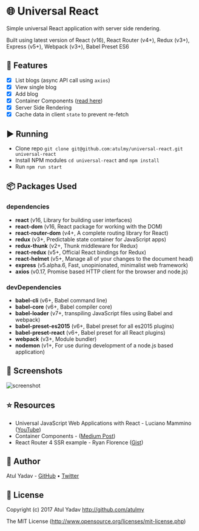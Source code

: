 # 🌐 Universal React
Simple universal React application with server side rendering.

Built using latest version of React (v16), React Router (v4+), Redux (v3+), Express (v5+), Webpack (v3+), Babel Preset ES6

## 📝 Features
- [x] List blogs (async API call using `axios`)
- [x] View single blog
- [x] Add blog
- [x] Container Components ([read here](https://medium.com/@learnreact/container-components-c0e67432e005))
- [x] Server Side Rendering
- [x] Cache data in client `state` to prevent re-fetch

## ▶️ Running
- Clone repo `git clone git@github.com:atulmy/universal-react.git universal-react`
- Install NPM modules `cd universal-react` and `npm install`
- Run `npm run start`

## 📦 Packages Used

### dependencies
- **react** (v16, Library for building user interfaces)
- **react-dom** (v16, React package for working with the DOM)
- **react-router-dom** (v4+, A complete routing library for React)
- **redux** (v3+, Predictable state container for JavaScript apps)
- **redux-thunk** (v2+, Thunk middleware for Redux)
- **react-redux** (v5+, Official React bindings for Redux)
- **react-helmet** (v5+, Manage all of your changes to the document head)
- **express** (v5.alpha.6, Fast, unopinionated, minimalist web framework)
- **axios** (v0.17, Promise based HTTP client for the browser and node.js)

### devDependencies
- **babel-cli** (v6+, Babel command line)
- **babel-core** (v6+, Babel compiler core)
- **babel-loader** (v7+, transpiling JavaScript files using Babel and webpack)
- **babel-preset-es2015** (v6+, Babel preset for all es2015 plugins)
- **babel-preset-react** (v6+, Babel preset for all React plugins)
- **webpack** (v3+, Module bundler)
- **nodemon** (v1+, For use during development of a node.js based application)

## 📸 Screenshots
![screenshot](http://atulmy.com/attachments/images/universal-react.png)

## ⭐️ Resources
- Universal JavaScript Web Applications with React - Luciano Mammino ([YouTube](https://t.co/HVXd0HMOlC))
- Container Components - ([Medium Post](https://medium.com/@learnreact/container-components-c0e67432e005))
- React Router 4 SSR example - Ryan Florence ([Gist](https://gist.github.com/ryanflorence/efbe562332d4f1cc9331202669763741/))

## 🎩 Author
Atul Yadav - [GitHub](https://github.com/atulmy) &bull; [Twitter](https://twitter.com/atulmy)

## 📜 License
Copyright (c) 2017 Atul Yadav http://github.com/atulmy

The MIT License (http://www.opensource.org/licenses/mit-license.php)